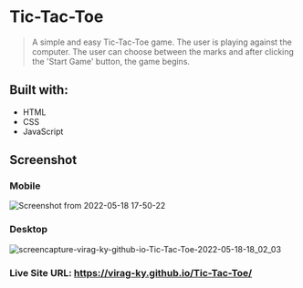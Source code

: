 # Tic-Tac-Toe
> A simple and easy Tic-Tac-Toe game. The user is playing against the computer.
> The user can choose between the marks and after clicking the 'Start Game' button, the game begins.

## Built with:
* HTML
* CSS
* JavaScript

## Screenshot
### Mobile
![Screenshot from 2022-05-18 17-50-22](https://user-images.githubusercontent.com/79658534/169073173-21219c75-08d4-4691-84bb-dabeec3f0dc4.png)


### Desktop
![screencapture-virag-ky-github-io-Tic-Tac-Toe-2022-05-18-18_02_03](https://user-images.githubusercontent.com/79658534/169074488-da8bcea5-16e9-4ba3-ac40-b1fbdf43fbfb.png)




### Live Site URL: https://virag-ky.github.io/Tic-Tac-Toe/
